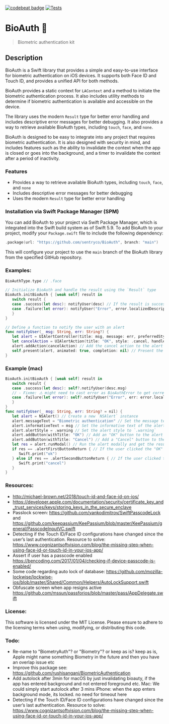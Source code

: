 [![codebeat badge](https://codebeat.co/badges/edbf8e35-99f3-45ee-861d-5d3c995b80c8)](https://codebeat.co/projects/github-com-passbook-bioauth-master)
[![Tests](https://github.com/sentryco/BioAuth/actions/workflows/Tests.yml/badge.svg)](https://github.com/sentryco/BioAuth/actions/workflows/Tests.yml)

# BioAuth 🧬

> Biometric authentication kit

## Description

BioAuth is a Swift library that provides a simple and easy-to-use interface for biometric authentication on iOS devices. It supports both Face ID and Touch ID, and provides a unified API for both methods. 

BioAuth provides a static context for `LAContext` and a method to initiate the biometric authentication process. It also includes utility methods to determine if biometric authentication is available and accessible on the device. 

The library uses the modern `Result` type for better error handling and includes descriptive error messages for better debugging. It also provides a way to retrieve available BioAuth types, including `touch`, `face`, and `none`.

BioAuth is designed to be easy to integrate into any project that requires biometric authentication. It is also designed with security in mind, and includes features such as the ability to invalidate the context when the app is closed or goes into the background, and a timer to invalidate the context after a period of inactivity.


### Features
- Provides a way to retrieve available BioAuth types, including `touch`, `face`, and `none`
- Includes descriptive error messages for better debugging
- Uses the modern `Result` type for better error handling

### Installation via Swift Package Manager (SPM)

You can add BioAuth to your project via Swift Package Manager, which is integrated into the Swift build system as of Swift 5.9. To add BioAuth to your project, modify your `Package.swift` file to include the following dependency:

```swift
.package(url: "https://github.com/sentryco/BioAuth", branch: "main")
```

This will configure your project to use the `main` branch of the BioAuth library from the specified GitHub repository.

### Examples:
```swift
BioAuthType.type // .face

// Initialize BioAuth and handle the result using the `Result` type
BioAuth.initBioAuth { [weak self] result in
   switch result {
   case .success(let desc): notifyUser(desc) // If the result is successful, notify the user with the description
   case .failure(let error): notifyUser("Error", error.localizedDescription) // If the result is a failure, notify the user with the error message
   }
}

// Define a function to notify the user with an alert
func notifyUser(_ msg: String, err: String?) {
   let alert = UIAlertController(title: msg, message: err, preferredStyle: .alert) // Create a new alert controller with the given title, message, and style
   let cancelAction = UIAlertAction(title: "OK", style: .cancel, handler: nil) // Create a new cancel action with the given title and style, and set the handler to `nil`
   alert.addAction(cancelAction) // Add the cancel action to the alert controller
   self.present(alert, animated: true, completion: nil) // Present the alert controller with animation and no completion handler
}
```

### Example (mac)
```swift
BioAuth.initBioAuth { [weak self] result in
   switch result {
   case .success(let desc): self?.notifyUser(desc.msg)
   // - Fixme: ⚠️️ might need to cast error as BioAuthError to get correct localizedDescription
   case .failure(let error): self?.notifyUser("Error", err: error.localizedDescription)
   }
}
func notifyUser(_ msg: String, err: String? = nil) {
   let alert = NSAlert() // Create a new `NSAlert` instance
   alert.messageText = "Biometric authentication" // Set the message text of the alert to "Biometric authentication"
   alert.informativeText = msg // Set the informative text of the alert to the given message
   alert.alertStyle = .warning // Set the alert style to `.warning`
   alert.addButton(withTitle: "OK") // Add an "OK" button to the alert
   alert.addButton(withTitle: "Cancel") // Add a "Cancel" button to the alert
   let res = alert.runModal() // Run the alert modally and get the result
   if res == .alertFirstButtonReturn { // If the user clicked the "OK" button, print "ok"
      Swift.print("ok")
   } else if res == .alertSecondButtonReturn { // If the user clicked the "Cancel" button, print "cancel"
      Swift.print("cancel")
   }
}
```

### Resources:
- http://michael-brown.net/2018/touch-id-and-face-id-on-ios/
- https://developer.apple.com/documentation/security/certificate_key_and_trust_services/keys/storing_keys_in_the_secure_enclave
- Passlock screen: https://github.com/yankodimitrov/SwiftPasscodeLock and https://github.com/keepassium/KeePassium/blob/master/KeePassium/general/PasscodeInputVC.swift
- Detecting if the Touch ID/Face ID configurations have changed since the user’s last authentication. Resource to solve: https://www.cognizantsoftvision.com/blog/the-missing-step-when-using-face-id-or-touch-id-in-your-ios-app/
- Assert if user has a passcode enabled  https://bencoding.com/2017/01/04/checking-if-device-passcode-is-enabled/
- Some code regarding auto lock of database: https://github.com/mozilla-lockwise/lockwise-ios/blob/master/Shared/Common/Helpers/AutoLockSupport.swift
- Obfuscate screen when app resigns active  https://github.com/mssun/passforios/blob/master/pass/AppDelegate.swift

### License:
This software is licensed under the MIT License. Please ensure to adhere to the licensing terms when using, modifying, or distributing this code.

### Todo: 
- Re-name to "BiometryAuth"? or "Biometry"? or keep as is? keep as is, Apple might name something Biometry in the future and then you have an overlap issue etc 
- Improve this package see: https://github.com/rushisangani/BiometricAuthentication
- Add autolock after 3min for macOS by just invalidating bioauty, if the app has entered background and not entered foreground etc. Mac: We could simply start autolock after 3 mins  iPhone: when the app enters background mode, its locked. no need for timeout here
- Detecting if the Touch ID/Face ID configurations have changed since the user’s last authentication. Resource to solve: https://www.cognizantsoftvision.com/blog/the-missing-step-when-using-face-id-or-touch-id-in-your-ios-app/
